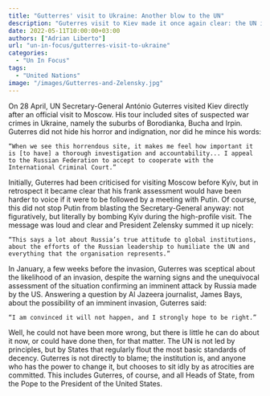 ```yaml
---
title: "Gutterres' visit to Ukraine: Another blow to the UN"
description: "Guterres visit to Kiev made it once again clear: the UN is not led by principles, but by States that regularly flout the most basic standards of decency."
date: 2022-05-11T10:00:00+03:00
authors: ["Adrian Liberto"]
url: "un-in-focus/gutterres-visit-to-ukraine"
categories: 
  - "Un In Focus"
tags: 
  - "United Nations"
image: "/images/Gutterres-and-Zelensky.jpg"
---
```

On 28 April, UN Secretary-General António Guterres visited Kiev directly after an official visit to Moscow. His tour included sites of suspected war crimes in Ukraine, namely the suburbs of Borodianka, Bucha and Irpin. Guterres did not hide his horror and indignation, nor did he mince his words:

```
“When we see this horrendous site, it makes me feel how important it is [to have] a thorough investigation and accountability... I appeal to the Russian Federation to accept to cooperate with the International Criminal Court.”  
```

Initially, Guterres had been criticised for visiting Moscow before Kyiv, but in retrospect it became clear that his frank assessment would have been harder to voice if it were to be followed by a meeting with Putin. Of course, this did not stop Putin from blasting the Secretary-General anyway: not figuratively, but literally by bombing Kyiv during the high-profile visit. The message was loud and clear and President Zelensky summed it up nicely:

```
“This says a lot about Russia’s true attitude to global institutions, about the efforts of the Russian leadership to humiliate the UN and everything that the organisation represents.”
```

In January, a few weeks before the invasion, Guterres was sceptical about the likelihood of an invasion, despite the warning signs and the unequivocal assessment of the situation confirming an imminent attack by Russia made by the US. Answering a question by Al Jazeera journalist, James Bays, about the possibility of an imminent invasion, Guterres said:

```
“I am convinced it will not happen, and I strongly hope to be right.” 
```

Well, he could not have been more wrong, but there is little he can do about it now, or could have done then, for that matter. The UN is not led by principles, but by States that regularly flout the most basic standards of decency. Guterres is not directly to blame; the institution is, and anyone who has the power to change it, but chooses to sit idly by as atrocities are committed. This includes Guterres, of course, and all Heads of State, from the Pope to the President of the United States.
